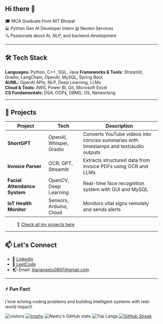 ## Hi there 👋

🎓 MCA Graduate from NIT Bhopal  
💻 Python Gen AI Developer Intern @ Neolen Services  
🔍 Passionate about AI, NLP, and backend development

---

## 🛠️ Tech Stack

**Languages:** Python, C++, SQL, Java
**Frameworks & Tools:** Streamlit, Gradio, LangChain, OpenAI, MySQL, Spring Boot  
**AI/ML:** OpenAI APIs, NLP, Deep Learning, LLMs  
**Cloud & Tools:** AWS, Power BI, Git, Microsoft Excel  
**CS Fundamentals:** DSA, OOPs, DBMS, OS, Networking

---

## 🚀 Projects

| Project | Tech | Description |
|--------|------|-------------|
| **ShortGPT** | OpenAI, Whisper, Gradio | Converts YouTube videos into concise summaries with timestamps and text/audio outputs |
| **Invoice Parser** | OCR, GPT, Streamlit | Extracts structured data from invoice PDFs using OCR and LLMs |
| **Facial Attendance System** | OpenCV, Deep Learning | Real-time face recognition system with GUI and MySQL |
| **IoT Health Monitor** | Sensors, Arduino, Cloud | Monitors vital signs remotely and sends alerts |

> 🔗 [Check all my projects here](https://github.com/neetujharia?tab=repositories)

---

## 📫 Let's Connect

- 🔗 [LinkedIn](https://linkedin.com/in/yourprofile)
- 🐍 [LeetCode](https://leetcode.com/yourhandle)
- 📬 Email: jharianeetu0897@gmail.com

---

### ⚡ Fun Fact

I love solving coding problems and building intelligent systems with real-world impact!

![visitors](https://visitor-badge.laobi.icu/badge?page_id=jharianeetu.jharianeetu)
[![trophy](https://github-profile-trophy.vercel.app/?username=jharianeetu&theme=onedark)](https://github.com/ryo-ma/github-profile-trophy)
![Neetu's GitHub stats](https://github-readme-stats.vercel.app/api?username=jharianeetu&show_icons=true&theme=radical)
![Top Langs](https://github-readme-stats.vercel.app/api/top-langs/?username=jharianeetu&layout=compact&theme=radical)
[![GitHub Streak](https://streak-stats.demolab.com?user=jharianeetu&theme=tokyonight)](https://git.io/streak-stats)


